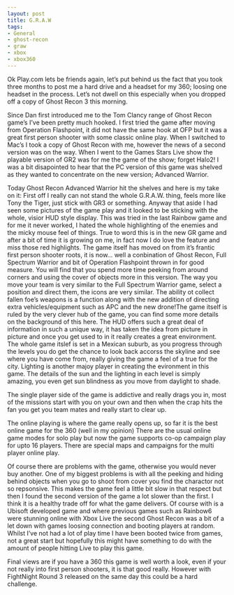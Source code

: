 ```yaml
---
layout: post
title: G.R.A.W
tags:
- General
- ghost-recon
- graw
- xbox
- xbox360
---
```

Ok Play.com lets be friends again, let’s put behind us the fact that you took three months to post me a hard drive and a headset for my 360; loosing one headset in the process. Let’s not dwell on this especially when you dropped off a copy of Ghost Recon 3 this morning.

Since Dan first introduced me to the Tom Clancy range of Ghost Recon game’s I’ve been pretty much hooked. I first tried the game after moving from Operation Flashpoint, it did not have the same hook at OFP but it was a great first person shooter with some classic online play.
When I switched to Mac’s I took a copy of Ghost Recon with me, however the news of a second version was on the way. When I went to the Games Stars Live show the playable version of GR2 was for me the game of the show; forget Halo2! I was a bit disapointed to hear that the PC version of this game was shelved as they wanted to concentrate on the new version; Advanced Warrior.

Today Ghost Recon Advanced Warrior hit the shelves and here is my take on it:
First off I really can not stand the whole G.R.A.W. thing, feels more like Tony the Tiger, just stick with GR3 or something. Anyway that aside I had seen some pictures of the game play and it looked to be sticking with the whole, visior HUD style display. This was tried in the last Rainbow game and for me it never worked, I hated the whole highlighting of the enemies and the micky mouse feel of things. True to word this is in the new GR game and after a bit of time it is growing on me, in fact now I do love the feature and miss those red highlights.
The game itself has moved on from it’s frantic first person shooter roots, it is now… well a conbination of Ghost Recon, Full Spectrum Warrior and bit of Operation Flashpoint thrown in for good measure. You will find that you spend more time peeking from around corners and using the cover of objects more in this version. The way you move your team is very similar to the Full Spectrum Warrior game, select a position and direct them, the icons are very similar. The ability ot collect fallen foe’s weapons is a function along with the new addition of directing extra vehicles/equipment such as APC and the new drone!The game itself is ruled by the very clever hub of the game, you can find some more details on the background of this here. The HUD offers such a great deal of information in such a unique way, it has taken the idea from picture in picture and once you get used to in it really creates a great environment.
The whole game itslef is set in a Mexican suburb, as you progress through the levels you do get the chance to look back accorss the skyline and see where you have come from, really giving the game a feel of a true for the city. Lighting is another majoy player in creating the evironment in this game. The details of the sun and the lighting in each level is simply amazing, you even get sun blindness as you move from daylight to shade.

The single player side of the game is addictive and really drags you in, most of the missions start with you on your own and then when the crap hits the fan you get you team mates and really start to clear up.

The online playing is where the game really opens up, so far it is the best online game for the 360 (well in my opinion) There are the usual online game modes for solo play but now the game supports co-op campaign play for upto 16 players. There are special maps and campaigns for the multi player online play.

Of course there are problems with the game, otherwise you would never buy another. One of my biggest problems is with all the peeking and hiding behind objects when you go to shoot from cover you find the charactor not so repsonsive. This makes the game feel a little bit slow in that respect but then I found the second version of the game a lot slower than the first. I think it is a healthy trade off for what the game delivers.
Of course with is a Ubisoft developed game and where previous games such as Rainbow6 were stunning online with Xbox Live the second Ghost Recon was a bit of a let down with games loosing connection and booting players at random. Whilst I’ve not had a lot of play time I have been booted twice from games, not a great start but hopefully this might have something to do with the amount of people hitting Live to play this game.

Final views are if you have a 360 this game is well worth a look, even if your not really into first person shooters, it is that good really. However with FightNight Round 3 released on the same day this could be a hard challenge.
